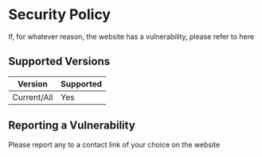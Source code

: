 # Security Policy

If, for whatever reason, the website has a vulnerability, please refer to here

## Supported Versions

| Version | Supported |
| ----------- | --- |
| Current/All | Yes |

## Reporting a Vulnerability

Please report any to a contact link of your choice on the website
